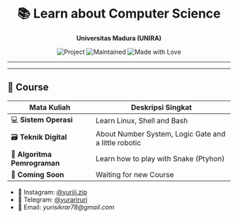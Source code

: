 <h1 align="center">📚 Learn about Computer Science</h1>
<p align="center">
  <strong>Universitas Madura (UNIRA)</strong><br>

</p>

<p align="center">
  <img src="https://img.shields.io/badge/Project-Tugas%20Kuliah-blue?style=for-the-badge" alt="Project">
  <img src="https://img.shields.io/badge/Maintained-Yes-green?style=for-the-badge" alt="Maintained">
  <img src="https://img.shields.io/badge/Made%20with-%E2%9D%A4-red?style=for-the-badge" alt="Made with Love">
</p>

---




---

## 📘 Course

| Mata Kuliah                  | Deskripsi Singkat                                         |
|------------------------------|-----------------------------------------------------------|
| 💻 **Sistem Operasi**       | Learn Linux, Shell and Bash                               |
| 🗃️ **Teknik Digital**       | About Number System, Logic Gate and a little robotic      |
| 🧩 **Algoritma Pemrograman**| Learn how to play with Snake (Ptyhon)                     |
| 📎 **Coming Soon**           | Waiting for new Course                                    |


- 📸 Instagram: [@yuriii.zip](https://instagram.com/yuriii.zip)
- 💬 Telegram: [@yurariruri](https://t.me/yurariruri)
- 📧 Email: _yurisikrar78@gmail.com_

